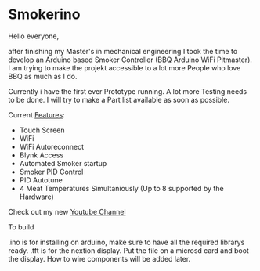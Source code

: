 # Smokerino

Hello everyone, 

after finishing my Master's in mechanical engineering I took the time to develop an Arduino based Smoker Controller (BBQ Arduino WiFi Pitmaster).
I am trying to make the projekt accessible to a lot more People who love BBQ as much as I do. 

Currently i have the first ever Prototype running. A lot more Testing needs to be done. I will try to make a Part list available as soon as possible.

Current [Features](https://www.youtube.com/watch?v=hnxOtorUJFU):
- Touch Screen 
- WiFi
- WiFi Autoreconnect
- Blynk Access
- Automated Smoker startup
- Smoker PID Control
- PID Autotune
- 4 Meat Temperatures Simultaniously (Up to 8 supported by the Hardware)

Check out my new [Youtube Channel](https://www.youtube.com/channel/UCfTLBc8NLh8VwfUlOfMfpCA/)


To build

.ino is for installing on arduino, make sure to have all the required librarys ready.
.tft is for the nextion display. Put the file on a microsd card and boot the display.
How to wire components will be added later.
